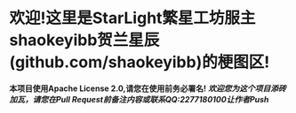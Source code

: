 # 欢迎!这里是StarLight繁星工坊服主shaokeyibb贺兰星辰(github.com/shaokeyibb)的梗图区!
**本项目使用Apache License 2.0,请您在使用前务必署名!**
***欢迎您为这个项目添砖加瓦，请您在Pull Request前备注内容或联系QQ:2277180100让作者Push***